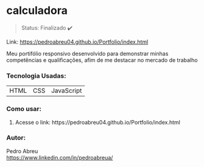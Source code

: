 # calculadora

> Status: Finalizado ✔️

Link: https://pedroabreu04.github.io/Portfolio/index.html

<p>Meu portifólio responsivo desenvolvido para demonstrar minhas competências e qualificações, afim de me destacar no mercado de trabalho</p>

### Tecnologia Usadas:
<table>
  <tr>
    <td>HTML</td>
    <td>CSS</td>
    <td>JavaScript</td>
  </tr>
</table>

### Como usar:
<ol>
  <li>Acesse o link: https://pedroabreu04.github.io/Portfolio/index.html</li>
</ol>


### Autor:
Pedro Abreu </br>
https://www.linkedin.com/in/pedroabreua/
